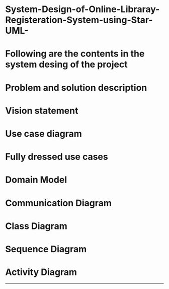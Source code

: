 # System-Design-of-Online-Libraray-Registeration-System-using-Star-UML-

# Following are the contents in the system desing of the project

# Problem and solution description 
# Vision statement
# Use case diagram
# Fully dressed use cases
# Domain Model
# Communication Diagram
# Class Diagram 
# Sequence Diagram
# Activity Diagram 

***

